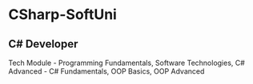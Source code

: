 # CSharp-SoftUni

## C# Developer

Tech Module - Programming Fundamentals, Software Technologies, 
C# Advanced - C# Fundamentals, OOP Basics, OOP Advanced
